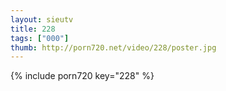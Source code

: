 ```yaml
--- 
layout: sieutv
title: 228
tags: ["000"]
thumb: http://porn720.net/video/228/poster.jpg
---
```

{% include porn720 key="228" %} 
